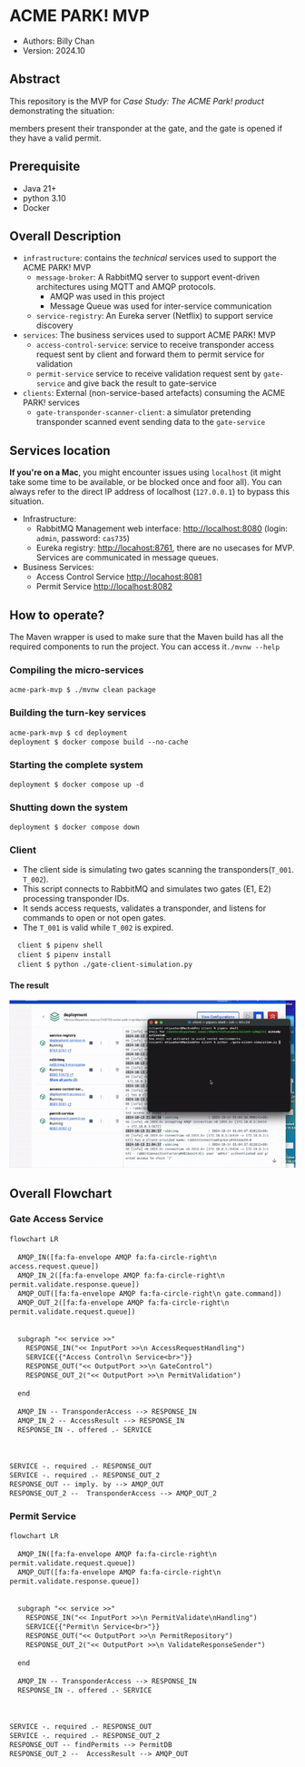 # ACME PARK! MVP

- Authors: Billy Chan
- Version: 2024.10

## Abstract
This repository is the MVP for *Case Study: The ACME Park! product* demonstrating the situation: 

members present their transponder at the gate, and the gate is opened if they have a valid permit.

## Prerequisite
- Java 21+
- python 3.10
- Docker

## Overall Description

- `infrastructure`: contains the _technical_ services used to support the ACME PARK! MVP
    - `message-broker`: A RabbitMQ server to support event-driven architectures using MQTT and AMQP protocols.
      - AMQP was used in this project
      - Message Queue was used for inter-service communication
    - `service-registry`: An Eureka server (Netflix) to support service discovery
- `services`: The business services used to support ACME PARK! MVP
    - `access-control-service`: service to receive transponder access request sent by client and forward them to permit service for validation
    - `permit-service` service to receive validation request sent by `gate-service` and give back the result to gate-service
- `clients`: External (non-service-based artefacts) consuming the ACME PARK! services
    - `gate-transponder-scanner-client`: a simulator pretending transponder scanned event sending data to the  `gate-service`
## Services location

**If you're on a Mac**, you might encounter issues using `localhost` (it might take some time to be available, or be blocked once and foor all). You can always refer to the direct IP address of localhost (`127.0.0.1`) to bypass this situation.

- Infrastructure:
    - RabbitMQ Management web interface: <http://localhost:8080> (login: `admin`, password: `cas735`)
    - Eureka registry: <http://locahost:8761>, there are no usecases for MVP. Services are communicated in message queues.
- Business Services:
    - Access Control Service <http://locahost:8081>
    - Permit Service <http://localhost:8082>

## How to operate?

The Maven wrapper is used to make sure that the Maven build has all the required components to run the project. 
You can access it`./mvnw --help`


### Compiling the micro-services

```
acme-park-mvp $ ./mvnw clean package
```

### Building the turn-key services

```
acme-park-mvp $ cd deployment
deployment $ docker compose build --no-cache
```

### Starting the complete system

```
deployment $ docker compose up -d
```

### Shutting down the system

```
deployment $ docker compose down
```

### Client
- The client side is simulating two gates scanning the transponders(`T_001`. `T_002`).
- This script connects to RabbitMQ and simulates two gates (E1, E2) processing transponder IDs. 
- It sends access requests, validates a transponder, and listens for commands to open or not open gates. 
- The `T_001` is valid while `T_002` is expired.

```bash
  client $ pipenv shell
  client $ pipenv install
  client $ python ./gate-client-simulation.py
```
#### The result
![client_usecase.gif](assets/client_usecase.gif)


## Overall Flowchart

### Gate Access Service
```mermaid
flowchart LR

  AMQP_IN([fa:fa-envelope AMQP fa:fa-circle-right\n access.request.queue])
  AMQP_IN_2([fa:fa-envelope AMQP fa:fa-circle-right\n permit.validate.response.queue])
  AMQP_OUT([fa:fa-envelope AMQP fa:fa-circle-right\n gate.command])
  AMQP_OUT_2([fa:fa-envelope AMQP fa:fa-circle-right\n permit.validate.request.queue])


  subgraph "<< service >>"
    RESPONSE_IN("<< InputPort >>\n AccessRequestHandling")
    SERVICE{{"Access Control\n Service<br>"}}
    RESPONSE_OUT("<< OutputPort >>\n GateControl")
    RESPONSE_OUT_2("<< OutputPort >>\n PermitValidation")

  end

  AMQP_IN -- TransponderAccess --> RESPONSE_IN
  AMQP_IN_2 -- AccessResult --> RESPONSE_IN
  RESPONSE_IN -. offered .- SERVICE



SERVICE -. required .- RESPONSE_OUT
SERVICE -. required .- RESPONSE_OUT_2
RESPONSE_OUT -- imply. by --> AMQP_OUT
RESPONSE_OUT_2 --  TransponderAccess --> AMQP_OUT_2
```
### Permit Service
```mermaid
flowchart LR

  AMQP_IN([fa:fa-envelope AMQP fa:fa-circle-right\n permit.validate.request.queue])
  AMQP_OUT([fa:fa-envelope AMQP fa:fa-circle-right\n permit.validate.response.queue])


  subgraph "<< service >>"
    RESPONSE_IN("<< InputPort >>\n PermitValidate\nHandling")
    SERVICE{{"Permit\n Service<br>"}}
    RESPONSE_OUT("<< OutputPort >>\n PermitRepository")
    RESPONSE_OUT_2("<< OutputPort >>\n ValidateResponseSender")

  end

  AMQP_IN -- TransponderAccess --> RESPONSE_IN
  RESPONSE_IN -. offered .- SERVICE



SERVICE -. required .- RESPONSE_OUT
SERVICE -. required .- RESPONSE_OUT_2
RESPONSE_OUT -- findPermits --> PermitDB
RESPONSE_OUT_2 --  AccessResult --> AMQP_OUT
```